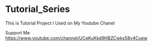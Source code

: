 # Tutorial_Series
This is Tutorial Project I Used on My Youtube Chanel

Support Me
https://www.youtube.com/channel/UCeKuKkd9HBZCwks58y4Cuew
